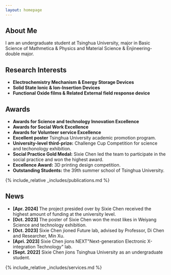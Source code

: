 ```yaml
---
layout: homepage
---
```


## About Me

I am an undergraduate student at Tsinghua University, major in Basic Science of Mathmetica & Physics and Material Science & Enjineering-double major. 

## Research Interests

- **Electrochemistry Mechanism & Energy Storage Devices** 
- **Solid State Ionic & Ion-Insertion Devices**
- **Functional Oxide films & Related External field response device**

## Awards

- **Awards for Science and technology Innovation Excellence**
- **Awards for Social Work Excellence**
- **Awards for Volunteer service Excellence**
- **Excellent poster** Tsinghua University academic promotion program.
- **University-level third-prize:** Challenge Cup Competition for science and techonology exhibition. 
- **Social Practice Gold Medal:** Sixie Chen led the team to participate in the social practice and won the highest award.
- **Excellence Award:** 3D printing design competition.
- **Outstanding Students:** the 39th summer school of Tsinghua University.

{% include_relative _includes/publications.md %}

## News

- **[Apr. 2024]** The project presided over by Sixie Chen received the highest amount of funding at the university level.
- **[Oct. 2023]** The poster of Sixie Chen won the most likes in Weiyang Science and technology exhibition.
- **[Oct. 2023]** Sixie Chen jioned Future lab, advised by Professor, Di Chen and Researcher, Min Xu. 
- **[Apri. 2023]** Sixie Chen jions NEXT"Next-generation Electronic X-integration Technology" lab.
- **[Sept. 2022]** Sixie Chen jions Tsinghua University as an undergraduate student.

{% include_relative _includes/services.md %}
